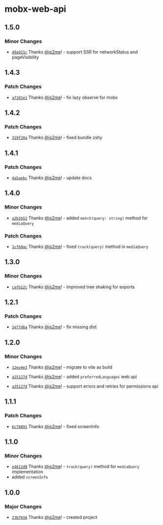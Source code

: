 # mobx-web-api

## 1.5.0

### Minor Changes

- [`d0a921c`](https://github.com/js2me/mobx-web-api/commit/d0a921c2f4756d2c904607292b6cba193ec754dd) Thanks [@js2me](https://github.com/js2me)! - support SSR for networkStatus and pageVisibility

## 1.4.3

### Patch Changes

- [`a7101e1`](https://github.com/js2me/mobx-web-api/commit/a7101e15f6c20704de791d1609c37e6639ae713c) Thanks [@js2me](https://github.com/js2me)! - fix lazy observe for mobx

## 1.4.2

### Patch Changes

- [`319f28a`](https://github.com/js2me/mobx-web-api/commit/319f28a17e5c07f113b84e3cbaef0dbf61241a9a) Thanks [@js2me](https://github.com/js2me)! - fixed bundle zshy

## 1.4.1

### Patch Changes

- [`da5aebc`](https://github.com/js2me/mobx-web-api/commit/da5aebc9006162ac84dc03de3e2c7ebe2cbaffd9) Thanks [@js2me](https://github.com/js2me)! - update docs

## 1.4.0

### Minor Changes

- [`a2b1b52`](https://github.com/js2me/mobx-web-api/commit/a2b1b524f13b04d285b87d740b29e1d67763e637) Thanks [@js2me](https://github.com/js2me)! - added `match(query: string)` method for `mediaQuery`

### Patch Changes

- [`1cf60ac`](https://github.com/js2me/mobx-web-api/commit/1cf60ac0bac3e0fa4fa8290a5ce6a0bfd381dc70) Thanks [@js2me](https://github.com/js2me)! - fixed `track(query)` method in `mediaQuery`

## 1.3.0

### Minor Changes

- [`cafb12c`](https://github.com/js2me/mobx-web-api/commit/cafb12cb03bc96f9fd6c3649e5931b120bb0ffbe) Thanks [@js2me](https://github.com/js2me)! - improved tree shaking for exports

## 1.2.1

### Patch Changes

- [`2e77d6a`](https://github.com/js2me/mobx-web-api/commit/2e77d6a61f100f7b49c301e2581096cc79388a8d) Thanks [@js2me](https://github.com/js2me)! - fix missing dist

## 1.2.0

### Minor Changes

- [`12ea4e3`](https://github.com/js2me/mobx-web-api/commit/12ea4e3ea0c0eb8e6b8916f32ea4eb403a868050) Thanks [@js2me](https://github.com/js2me)! - migrate to vite as build

- [`a25127d`](https://github.com/js2me/mobx-web-api/commit/a25127de6f3a4b8a6c64abc8422438384390ac1d) Thanks [@js2me](https://github.com/js2me)! - added `preferredLanguages` web api

- [`a25127d`](https://github.com/js2me/mobx-web-api/commit/a25127de6f3a4b8a6c64abc8422438384390ac1d) Thanks [@js2me](https://github.com/js2me)! - support errors and retries for permissions api

## 1.1.1

### Patch Changes

- [`6c78091`](https://github.com/js2me/mobx-web-api/commit/6c78091be2955f89941ffa7fe85de7140e0173e2) Thanks [@js2me](https://github.com/js2me)! - fixed screenInfo

## 1.1.0

### Minor Changes

- [`e4612d8`](https://github.com/js2me/mobx-web-api/commit/e4612d8891e10e2bdaeab704d2393a02ee046238) Thanks [@js2me](https://github.com/js2me)! - `track(query)` method for `mediaQuery` implementation
- added `screenInfo`

## 1.0.0

### Major Changes

- [`23b7616`](https://github.com/js2me/mobx-web-api/commit/23b7616d1a01f1bfa9a1c088e8dd6d3555053573) Thanks [@js2me](https://github.com/js2me)! - created project
